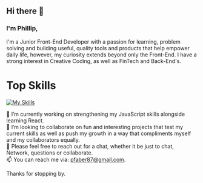 ## Hi there 👋
<h3>I'm Phillip,</h3>
I'm a Junior Front-End Developer with a passion for learning, problem solving and building useful, quality tools and products that help empower daily life, however, my curiosity extends beyond only the Front-End.
I have a strong interest in Creative Coding, as well as FinTech and Back-End's.

<h1>Top Skills</h1>

[![My Skills](https://skillicons.dev/icons?i=js,html,css,vite,wordpress)](https://skillicons.dev)

🔭 I’m currently working on strengthening my JavaScript skills alongside learning React.<br>
👯 I’m looking to collaborate on fun and interesting projects that test my current skills as well as push my growth in a way that compliments myself and my collaborators equally.<br> 
💬 Please feel free to reach out for a chat, whether it be just to chat, Network, questions or collaborate.<br>
📫 You can reach me via: pfaber87@gmail.com.

  Thanks for stopping by.
